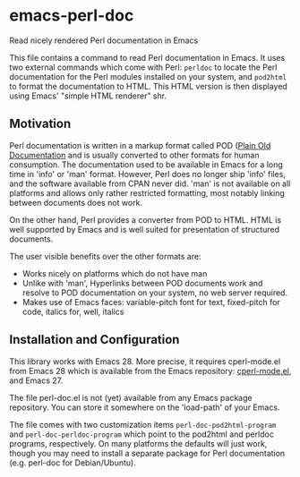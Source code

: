 # emacs-perl-doc
Read nicely rendered Perl documentation in Emacs

This file contains a command to read Perl documentation in Emacs.
It uses two external commands which come with Perl: `perldoc` to
locate the Perl documentation for the Perl modules installed on
your system, and `pod2html` to format the documentation to HTML.
This HTML version is then displayed using Emacs' "simple HTML
renderer" shr.

## Motivation

Perl documentation is written in a markup format called POD ([Plain
Old Documentation](https://perldoc.perl.org/perlpod) and is usually
converted to other formats for human consumption.  The documentation
used to be available in Emacs for a long time in 'info' or 'man'
format.  However, Perl does no longer ship 'info' files, and the
software available from CPAN never did.  'man' is not available on all
platforms and allows only rather restricted formatting, most notably
linking between documents does not work.

On the other hand, Perl provides a converter from POD to HTML.
HTML is well supported by Emacs and is well suited for presentation
of structured documents.

The user visible benefits over the other formats are:
 * Works nicely on platforms which do not have man
 * Unlike with 'man', Hyperlinks between POD documents work
   and resolve to POD documentation on your system, no web server required.
 * Makes use of Emacs faces: variable-pitch font for text,
   fixed-pitch for code, italics for, well, italics

## Installation and Configuration

This library works with Emacs 28.  More precise, it requires
cperl-mode.el from Emacs 28 which is available from the Emacs
repository:
[cperl-mode.el](https://git.savannah.gnu.org/cgit/emacs.git/plain/lisp/progmodes/cperl-mode.el),
and Emacs 27.

The file perl-doc.el is not (yet) available from any Emacs package
repository.  You can store it somewhere on the 'load-path' of your
Emacs.

The file comes with two customization items
`perl-doc-pod2html-program` and `perl-doc-perldoc-program` which point
to the pod2html and perldoc programs, respectively.  On many platforms
the defaults will just work, though you may need to install a separate
package for Perl documentation (e.g. perl-doc for Debian/Ubuntu).
